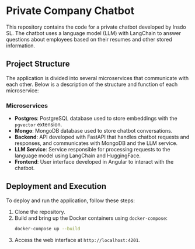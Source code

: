 # Private Company Chatbot

This repository contains the code for a private chatbot developed by Insdo SL. The chatbot uses a language model (LLM) with LangChain to answer questions about employees based on their resumes and other stored information.

## Project Structure

The application is divided into several microservices that communicate with each other. Below is a description of the structure and function of each microservice:

### Microservices

- **Postgres**: PostgreSQL database used to store embeddings with the `pgvector` extension.
- **Mongo**: MongoDB database used to store chatbot conversations.
- **Backend**: API developed with FastAPI that handles chatbot requests and responses, and communicates with MongoDB and the LLM service.
- **LLM Service**: Service responsible for processing requests to the language model using LangChain and HuggingFace.
- **Frontend**: User interface developed in Angular to interact with the chatbot.

## Deployment and Execution

To deploy and run the application, follow these steps:

1. Clone the repository.
2. Build and bring up the Docker containers using `docker-compose`:
   ```sh
   docker-compose up --build
   ```
3. Access the web interface at `http://localhost:4201`.



